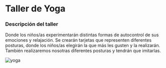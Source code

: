 # Taller de Yoga

### Descripción del taller

Donde los niños/as experimentarán distintas formas de autocontrol de sus emociones y relajación. Se crearán tarjetas que representen diferentes posturas, donde los niños/as elegirán la que más les gusten y la realizarán. También realizaremos nosotras diferentes posturas y tendrán que imitarlas.


![yoga](/assets/images/yoga.png)

